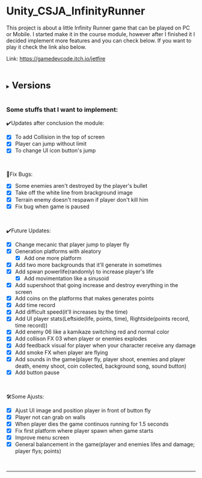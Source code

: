 # Unity_CSJA_InfinityRunner

This project is about a little Infinity Runner game that can be played on PC or Mobile. I started make it in the course module, however after I finished it I decided implement more features and you can check below. If you want to play it check the link also below.

Link: https://gamedevcode.itch.io/jetfire

<br>
<br>

<details>
    <summary><strong><font size = "5">Versions</font></strong></summary>

    2️⃣v2.1.1
    🐛Fix bug in background
    ♻️.gitignore


    2️⃣v2.1.0
    ✔️Loading Visual
    ✔️Add fullscreen button
    ✔️Performance game improved(MaxTextureSize 1024 and ForceFastCompressor)
    🐛Fix bug, coins weren't saved


    2️⃣v2.0.0 - 🏆Released
    ✔️Improve menu screen
    🛠️Some ajusts
    🛠️Ajust in shoot speed when difficulty increase
    🛠️General balancement in the game
    🐛Fix bug when game is paused


    1️⃣v1.9.0
    ✔️Add in general sounds in the game.
    ✔️Add button and interface pause
    🐛Fix enemy terrain death
    🛠️Fix first platform where player spawn when game starts
    ♻️Some code refactored like fix double audio when player hurts, block controls when player die, set the platform A always as first and others little stuffs.


    1️⃣v1.8.0
    ♻️BGParallax old was removed.
    ✔️Add difficult speed(it'll increases by the time). It's configured as 15% the increase for each transition of scenario.
    ✔️Terrain enemy doesn't respawn if player don't kill him


    1️⃣v1.7.0
    ♻️Readme refactored
    ✔️Add two(three) more backgrounds that it'll generate in sometimes(parallax effect code was re-created)


    1️⃣v1.6.0
    ♻️Readme refactored
    ✔️Add coins on the platforms that makes generates points
    ✔️Add time record
    ✔️Add UI player stats(Leftside(life, points, time), Rightside(points record, time record))


    1️⃣v1.5.0
    ✔️Add supershoot that going increase and destroy everything in the screen


    1️⃣v1.4.0
    ✔️Platform being randomly generated
    ✔️One more platform added


    1️⃣v1.3.0
    ♻️Readme refactored
    ✔️Add feedback visual for player when your character receive any damage
    ✔️Add smoke FX when player are flying
    ✔️Add enemy 06 like a kamikaze switching red and normal color
    ✔️Add spwan powerlife(randomly) to increase player's life
        ✔️Add movimentation like a sinusoid


    1️⃣v1.2.0
    ✔️Add collison FX 03 when player or enemies explodes
    🚧Add enemy 06 like a kamikaze switching red and normal color
    🚧Add feedback visual for player when your character receive any damage

    🛠️When player dies the game continuos running for 1.5 seconds
    🚧General balancement in the game


    1️⃣v1.1.1
    🐛Readme Fixed


    1️⃣v1.1.0
    ✔️Change mecanic that player jump to player fly
    🚧Add enemy 06 like a kamikaze switching red and normal color

    🐛Some enemies aren't destroyed by the player's bullet
    🐛Take off the white line from brackground image

    🛠️Ajust UI image and position player in front of button fly
    🛠️Player not can grab on walls
    🚧General balancement in the game


    1️⃣v1.0.0
    ✔️Collision added in the top of screen
    ✔️Player can jump without limit
    ✔️UI icon button's jump changed


    0️⃣v0.0.0
    ✔️Repository created
    ✔️Game created, initial of project: player, parallax scenario, 2 enemies, fly button and shoot button, just first step about creation project.

</details>

<br>

### Some stuffs that I want to implement:

✔️Updates after conclusion the module:

- [x] To add Collision in the top of screen
- [x] Player can jump without limit
- [x] To change UI icon button's jump

<br>

🐛Fix Bugs:<br>

- [x] Some enemies aren't destroyed by the player's bullet
- [x] Take off the white line from brackground image
- [x] Terrain enemy doesn't respawn if player don't kill him
- [x] Fix bug when game is paused

<br>

✔️Future Updates:<br>

- [x] Change mecanic that player jump to player fly
- [x] Generation platforms with aleatory
  - [x] Add one more platform
- [x] Add two more backgrounds that it'll generate in sometimes
- [x] Add spwan powerlife(randomly) to increase player's life
  - [x] Add movimentation like a sinusoid
- [x] Add supershoot that going increase and destroy everything in the screen
- [x] Add coins on the platforms that makes generates points
- [x] Add time record
- [x] Add difficult speed(it'll increases by the time)
- [x] Add UI player stats(Leftside(life, points, time), Rightside(points record, time record))
- [x] Add enemy 06 like a kamikaze switching red and normal color
- [x] Add collison FX 03 when player or enemies explodes
- [x] Add feedback visual for player when your character receive any damage
- [x] Add smoke FX when player are flying
- [x] Add sounds in the game(player fly, player shoot, enemies and player death, enemy shoot, coin collected, background song, sound button)
- [x] Add button pause

<br>

🛠️Some Ajusts:<br>

- [x] Ajust UI image and position player in front of button fly
- [x] Player not can grab on walls
- [x] When player dies the game continuos running for 1.5 seconds
- [x] Fix first platform where player spawn when game starts
- [x] Improve menu screen
- [x] General balancement in the game(player and enemies lifes and damage; player flys; points)

<br>

---
